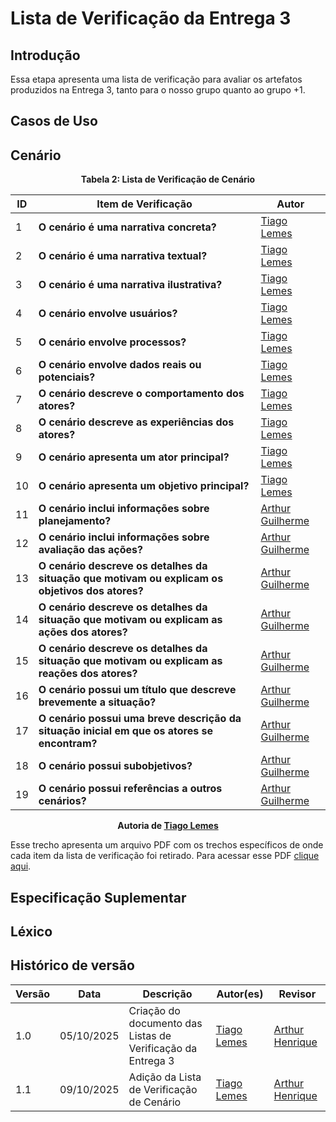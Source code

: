 # Lista de Verificação da Entrega 3 

## Introdução

Essa etapa apresenta uma lista de verificação para avaliar os artefatos produzidos na Entrega 3, tanto para o nosso grupo quanto ao grupo +1.  

## Casos de Uso

## Cenário
<div align="center"><strong>Tabela 2: Lista de Verificação de Cenário</strong></div>


| ID | Item de Verificação | Autor |
|----|--------------------|-------|
| 1 | **O cenário é uma narrativa concreta?** | [Tiago Lemes](https://github.com/TiagoTeixeira-2005) |
| 2 | **O cenário é uma narrativa textual?** | [Tiago Lemes](https://github.com/TiagoTeixeira-2005) |
| 3 | **O cenário é uma narrativa ilustrativa?** | [Tiago Lemes](https://github.com/TiagoTeixeira-2005) |
| 4 | **O cenário envolve usuários?** | [Tiago Lemes](https://github.com/TiagoTeixeira-2005) |
| 5 | **O cenário envolve processos?** | [Tiago Lemes](https://github.com/TiagoTeixeira-2005) |
| 6 | **O cenário envolve dados reais ou potenciais?** | [Tiago Lemes](https://github.com/TiagoTeixeira-2005) |
| 7 | **O cenário descreve o comportamento dos atores?** | [Tiago Lemes](https://github.com/TiagoTeixeira-2005) |
| 8 | **O cenário descreve as experiências dos atores?** | [Tiago Lemes](https://github.com/TiagoTeixeira-2005) |
| 9 | **O cenário apresenta um ator principal?** | [Tiago Lemes](https://github.com/TiagoTeixeira-2005) |
| 10 | **O cenário apresenta um objetivo principal?** | [Tiago Lemes](https://github.com/TiagoTeixeira-2005) |
| 11 | **O cenário inclui informações sobre planejamento?** | [Arthur Guilherme](https://github.com/ArthurGuilher62) |
| 12 | **O cenário inclui informações sobre avaliação das ações?** | [Arthur Guilherme](https://github.com/ArthurGuilher62) |
| 13 | **O cenário descreve os detalhes da situação que motivam ou explicam os objetivos dos atores?** | [Arthur Guilherme](https://github.com/ArthurGuilher62) |
| 14 | **O cenário descreve os detalhes da situação que motivam ou explicam as ações dos atores?** | [Arthur Guilherme](https://github.com/ArthurGuilher62) |
| 15 | **O cenário descreve os detalhes da situação que motivam ou explicam as reações dos atores?** | [Arthur Guilherme](https://github.com/ArthurGuilher62) |
| 16 | **O cenário possui um título que descreve brevemente a situação?** | [Arthur Guilherme](https://github.com/ArthurGuilher62) |
| 17 | **O cenário possui uma breve descrição da situação inicial em que os atores se encontram?** | [Arthur Guilherme](https://github.com/ArthurGuilher62) |
| 18 | **O cenário possui subobjetivos?** | [Arthur Guilherme](https://github.com/ArthurGuilher62) |
| 19 | **O cenário possui referências a outros cenários?** | [Arthur Guilherme](https://github.com/ArthurGuilher62) |

<div align="center"><strong>Autoria de <a href="https://github.com/TiagoTeixeira-2005">Tiago Lemes</a></strong></div>

Esse trecho apresenta um arquivo PDF com os trechos específicos de onde cada item da lista de verificação foi retirado. Para acessar esse PDF [clique aqui](../arquivos/ListaVerificacaoCenario.pdf).

## Especificação Suplementar

## Léxico

## Histórico de versão

| Versão | Data | Descrição | Autor(es) | Revisor |
|--------|------|-----------|-----------|---------|
| 1.0    | 05/10/2025 | Criação do documento das Listas de Verificação da Entrega 3 | [Tiago Lemes](https://github.com/TiagoTeixeira-2005) |  [Arthur Henrique](https://github.com/arthurhvieira1) |
| 1.1    | 09/10/2025 | Adição da Lista de Verificação de Cenário | [Tiago Lemes](https://github.com/TiagoTeixeira-2005) |  [Arthur Henrique](https://github.com/arthurhvieira1) |